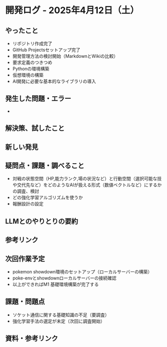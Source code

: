 # 開発ログ - 2025年4月12日（土）

## やったこと
- リポジトリ作成完了
- GitHub Projectsセットアップ完了
- 開発管理方法の検討開始（MarkdownとWikiの比較）
- 要求定義のつきつめ
- Pythonの環境構築
- 仮想環境の構築
- AI開発に必要な基本的なライブラリの導入


## 発生した問題・エラー
- 

## 解決策、試したこと

## 新しい発見

## 疑問点・課題・調べること
- 対戦の状態空間（HP,能力ランク,場の状況など）と行動空間（選択可能な技や交代先など）をどのようなAIが扱える形式（数値ベクトルなど）にするかの調査、検討
- どの強化学習アルゴリズムを使うか
- 報酬設計の設定

## LLMとのやりとりの要約

## 参考リンク


## 次回作業予定
- pokemon showdown環境のセットアップ（ローカルサーバーの構築）
- poke-envとshowdownローカルサーバーの接続確認
- 以上ができればM1 基礎環境構築が完了する

## 課題・問題点
- ソケット通信に関する基礎知識の不足（要調査）
- 強化学習手法の選定が未定（次回に調査開始）

## 資料・参考リンク